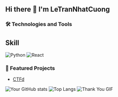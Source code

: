 ## Hi there 👋 I'm LeTranNhatCuong
### 🛠️ Technologies and Tools

## Skill
![Python](https://img.shields.io/badge/-Python-333333?style=flat&logo=python)
![React](https://img.shields.io/badge/-React-333333?style=flat&logo=react)
### 📂 Featured Projects
- [CTFd](https://github.com/CTFd/CTFd)

![Your GitHub stats](https://github-readme-stats.vercel.app/api?username=nhatcuong12&show_icons=true&theme=radical)
![Top Langs](https://github-readme-stats.vercel.app/api/top-langs/?username=nhatcuong12&layout=compact&theme=radical)
![Thank You GIF](https://media.giphy.com/media/3o7aD6A42VWU1TGXMw/giphy.gif)

<!--
**nhatcuong12/LeTranNhatCuong** is a ✨ _special_ ✨ repository because its `README.md` (this file) appears on your GitHub profile.

Here are some ideas to get you started:

- 🔭 I’m currently working on ...
- 🌱 I’m currently learning ...
- 👯 I’m looking to collaborate on ...
- 🤔 I’m looking for help with ...
- 💬 Ask me about ...
- 📫 How to reach me: ...
- 😄 Pronouns: ...
- ⚡ Fun fact: ...
-->
